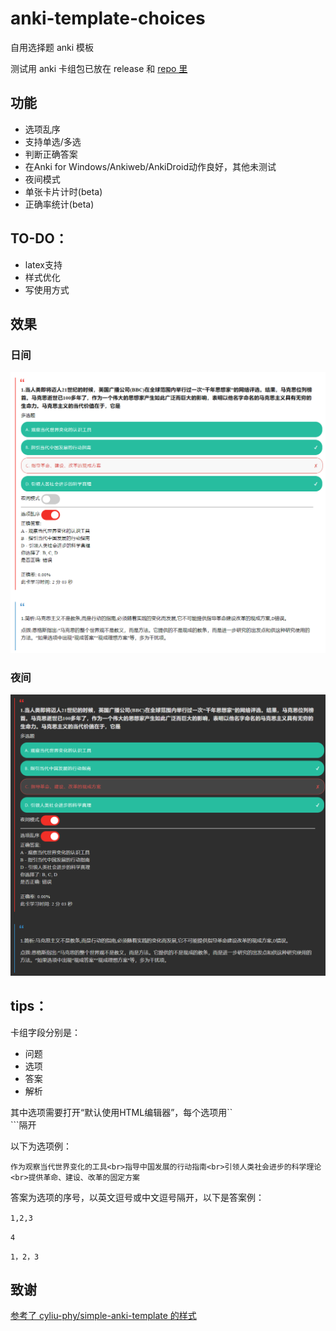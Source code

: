 # anki-template-choices

自用选择题 anki 模板

测试用 anki 卡组包已放在 release 和 [repo 里](for-testing.apkg)

## 功能

- 选项乱序
- 支持单选/多选
- 判断正确答案
- 在Anki for Windows/Ankiweb/AnkiDroid动作良好，其他未测试
- 夜间模式
- 单张卡片计时(beta)
- 正确率统计(beta)

## TO-DO：

- latex支持
- 样式优化
- 写使用方式

## 效果

### 日间

![图片](preview-sun.png)

### 夜间

![图片](preview-night.png)

## tips：

卡组字段分别是：

- 问题
- 选项
- 答案
- 解析

其中选项需要打开“默认使用HTML编辑器”，每个选项用``<br>```隔开

以下为选项例：

``作为观察当代世界变化的工具<br>指导中国发展的行动指南<br>引领人类社会进步的科学理论<br>提供革命、建设、改革的固定方案``

答案为选项的序号，以英文逗号或中文逗号隔开，以下是答案例：

``1,2,3``

``4``

``1，2，3``

## 致谢
[参考了 cyliu-phy/simple-anki-template 的样式](https://github.com/cyliu-phy/simple-anki-template)
